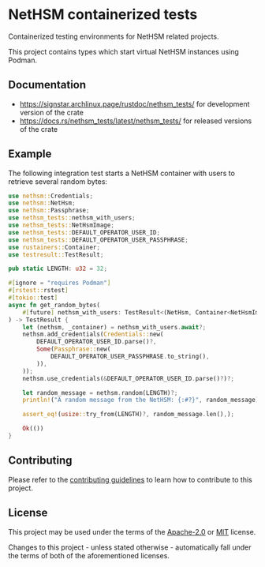 # NetHSM containerized tests

Containerized testing environments for NetHSM related projects.

This project contains types which start virtual NetHSM instances using Podman.

## Documentation

- <https://signstar.archlinux.page/rustdoc/nethsm_tests/> for development version of the crate
- <https://docs.rs/nethsm_tests/latest/nethsm_tests/> for released versions of the crate

## Example

The following integration test starts a NetHSM container with users to retrieve several random bytes:

```rust no_run
use nethsm::Credentials;
use nethsm::NetHsm;
use nethsm::Passphrase;
use nethsm_tests::nethsm_with_users;
use nethsm_tests::NetHsmImage;
use nethsm_tests::DEFAULT_OPERATOR_USER_ID;
use nethsm_tests::DEFAULT_OPERATOR_USER_PASSPHRASE;
use rustainers::Container;
use testresult::TestResult;

pub static LENGTH: u32 = 32;

#[ignore = "requires Podman"]
#[rstest::rstest]
#[tokio::test]
async fn get_random_bytes(
    #[future] nethsm_with_users: TestResult<(NetHsm, Container<NetHsmImage>)>,
) -> TestResult {
    let (nethsm, _container) = nethsm_with_users.await?;
    nethsm.add_credentials(Credentials::new(
        DEFAULT_OPERATOR_USER_ID.parse()?,
        Some(Passphrase::new(
            DEFAULT_OPERATOR_USER_PASSPHRASE.to_string(),
        )),
    ));
    nethsm.use_credentials(&DEFAULT_OPERATOR_USER_ID.parse()?)?;

    let random_message = nethsm.random(LENGTH)?;
    println!("A random message from the NetHSM: {:#?}", random_message);

    assert_eq!(usize::try_from(LENGTH)?, random_message.len(),);

    Ok(())
}
```

## Contributing

Please refer to the [contributing guidelines] to learn how to contribute to this project.

## License

This project may be used under the terms of the [Apache-2.0] or [MIT] license.

Changes to this project - unless stated otherwise - automatically fall under the terms of both of the aforementioned licenses.

[Apache-2.0]: https://www.apache.org/licenses/LICENSE-2.0
[MIT]: https://opensource.org/licenses/MIT
[contributing guidelines]: ../CONTRIBUTING.md
